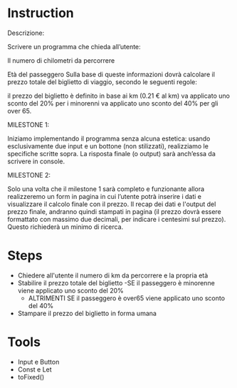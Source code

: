 # Instruction

Descrizione:

Scrivere un programma che chieda all’utente:

Il numero di chilometri da percorrere

Età del passeggero Sulla base di queste informazioni dovrà calcolare il prezzo totale del biglietto di viaggio, secondo le seguenti regole:

il prezzo del biglietto è definito in base ai km (0.21 € al km)
va applicato uno sconto del 20% per i minorenni
va applicato uno sconto del 40% per gli over 65.

MILESTONE 1:

Iniziamo implementando il programma senza alcuna estetica: usando esclusivamente due input e un bottone (non stilizzati), realizziamo le specifiche scritte sopra. La risposta finale (o output) sarà anch’essa da scrivere in console.

MILESTONE 2:

Solo una volta che il milestone 1 sarà completo e funzionante allora realizzeremo un form in pagina in cui l’utente potrà inserire i dati e visualizzare il calcolo finale con il prezzo. Il recap dei dati e l'output del prezzo finale, andranno quindi stampati in pagina (il prezzo dovrà essere formattato con massimo due decimali, per indicare i centesimi sul prezzo). Questo richiederà un minimo di ricerca.

# Steps
- Chiedere all'utente il numero di km da percorrere e la propria età
- Stabilire il prezzo totale del biglietto
    -SE il passeggero è minorenne viene applicato uno sconto del 20%
    - ALTRIMENTI SE il passeggero è over65 viene applicato uno sconto del 40%
- Stampare il prezzo del biglietto in forma umana


# Tools
- Input e Button
- Const e Let
- toFixed()
